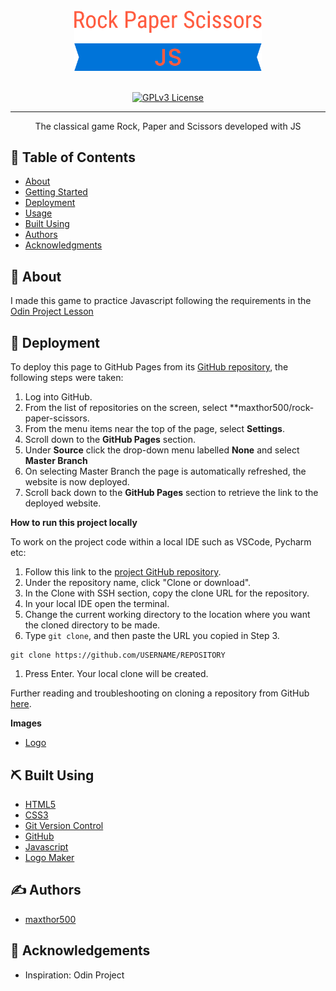 <div align="center">
    <img width=300px src="logo.svg" alt="Typography and colors">
</div>
<br>
<div align="center">

[![GPLv3 License](https://img.shields.io/badge/License-GPL%20v3-yellow.svg)](https://opensource.org/licenses/)


</div>

---

<p align="center"> The classical game Rock, Paper and Scissors developed with JS
    <br> 
</p>

## 📝 Table of Contents

- [About](#about)
- [Getting Started](#getting_started)
- [Deployment](#deployment)
- [Usage](#usage)
- [Built Using](#built_using)
- [Authors](#authors)
- [Acknowledgments](#acknowledgement)

## 🧐 About <a name = "about"></a>

I made this game to practice Javascript following the requirements in the [Odin Project Lesson](https://www.theodinproject.com/lessons/foundations-rock-paper-scissors)

## 🚀 Deployment <a name = "deployment"></a>

To deploy this page to GitHub Pages from its [GitHub repository](https://github.com/maxthor500/rock-paper-scissors), the following steps were taken:

1. Log into GitHub.
2. From the list of repositories on the screen, select **maxthor500/rock-paper-scissors.
3. From the menu items near the top of the page, select **Settings**.
4. Scroll down to the **GitHub Pages** section.
5. Under **Source** click the drop-down menu labelled **None** and select **Master Branch**
6. On selecting Master Branch the page is automatically refreshed, the website is now deployed.
7. Scroll back down to the **GitHub Pages** section to retrieve the link to the deployed website.

**How to run this project locally**

To work on the project code within a local IDE such as VSCode, Pycharm etc:

1. Follow this link to the [project GitHub repository](https://github.com/maxthor500/rock-paper-scissors).
2. Under the repository name, click "Clone or download".
3. In the Clone with SSH section, copy the clone URL for the repository.
4. In your local IDE open the terminal.
5. Change the current working directory to the location where you want the cloned directory to be made.
6. Type `git clone`, and then paste the URL you copied in Step 3.

```
git clone https://github.com/USERNAME/REPOSITORY
```

1. Press Enter. Your local clone will be created.

Further reading and troubleshooting on cloning a repository from GitHub [here](https://help.github.com/en/articles/cloning-a-repository).


**Images**

- [Logo](https://app.logo.com/)

## ⛏️ Built Using <a name = "built_using"></a>

- [HTML5](https://html.com/html5/)
- [CSS3](https://developer.mozilla.org/en-US/docs/Web/CSS)
- [Git Version Control](https://git-scm.com/)
- [GitHub](https://github.com/)
- [Javascript](https://developer.mozilla.org/en-US/docs/Web/javascript)
- [Logo Maker](https://app.logo.com/)

## ✍️ Authors <a name = "authors"></a>

- [maxthor500](https://github.com/maxthor500/)

## 🎉 Acknowledgements <a name = "acknowledgement"></a>

- Inspiration: Odin Project
